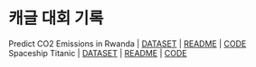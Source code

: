 # 캐글 대회 기록

Predict CO2 Emissions in Rwanda | [DATASET](https://www.kaggle.com/competitions/playground-series-s3e20) | [README](https://github.com/rbdus0715/Machine-Learning/blob/main/competitions/Predict-CO2-Emissions-in-Rwanda/Predict-CO2-Emissions-in-Rwanda.md) | [CODE](https://github.com/rbdus0715/Machine-Learning/tree/main/competitions/Spaceship-Titanic)</br>
Spaceship Titanic | [DATASET](https://www.kaggle.com/competitions/spaceship-titanic) | [README](https://github.com/rbdus0715/Machine-Learning/blob/main/competitions/Spaceship-Titanic/Spaceship-Titanic.md) | [CODE](https://github.com/rbdus0715/Machine-Learning/tree/main/competitions/Spaceship-Titanic)</br>
